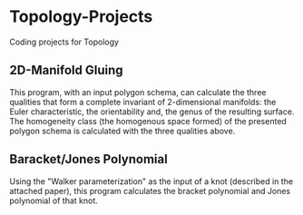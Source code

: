 # Topology-Projects
Coding projects for Topology

## 2D-Manifold Gluing

This program, with an input polygon schema, can calculate the three qualities that form a complete invariant of 2-dimensional manifolds: the Euler characteristic, the orientability and, the genus of the resulting surface. The homogeneity class (the homogenous space formed)
of the presented polygon schema is calculated with the three qualities above.

## Baracket/Jones Polynomial

Using the "Walker parameterization" as the input of a knot (described in the attached paper), this program calculates the bracket polynomial and Jones polynomial of that knot.
